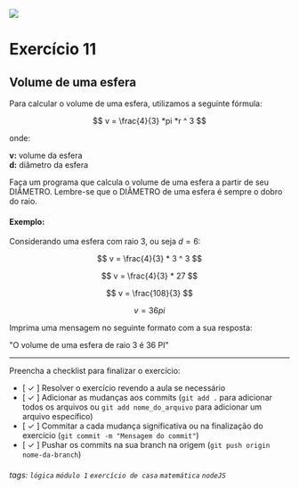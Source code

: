 ![](https://i.imgur.com/xG74tOh.png)

# Exercício 11

## Volume de uma esfera

Para calcular o volume de uma esfera, utilizamos a seguinte fórmula:

$$ v = \frac{4}{3} *pi *r ^ 3 $$

onde:

**v:** volume da esfera \
**d:** diâmetro da esfera

Faça um programa que calcula o volume de uma esfera a partir de seu DIÂMETRO. Lembre-se que o DIÂMETRO de uma esfera é sempre o dobro do raio.

#### Exemplo:

Considerando uma esfera com raio 3, ou seja $d = 6$:

$$ v = \frac{4}{3} * 3 ^ 3 $$

$$ v = \frac{4}{3} * 27 $$

$$ v = \frac{108}{3} $$

$$ v = 36 pi $$

Imprima uma mensagem no seguinte formato com a sua resposta:

"O volume de uma esfera de raio 3 é 36 PI"

---

Preencha a checklist para finalizar o exercício:

- [ ✓ ] Resolver o exercício revendo a aula se necessário
- [ ✓ ] Adicionar as mudanças aos commits (`git add .` para adicionar todos os arquivos ou `git add nome_do_arquivo` para adicionar um arquivo específico)
- [ ✓ ] Commitar a cada mudança significativa ou na finalização do exercício (`git commit -m "Mensagem do commit"`)
- [ ✓ ] Pushar os commits na sua branch na origem (`git push origin nome-da-branch`)

###### tags: `lógica` `módulo 1` `exercício de casa` `matemática` `nodeJS`
